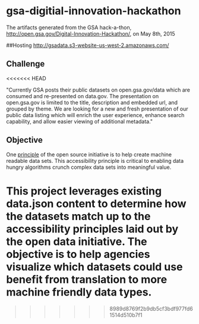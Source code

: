 # gsa-digitial-innovation-hackathon
The artifacts generated from the GSA hack-a-thon, http://open.gsa.gov/Digital-Innovation-Hackathon/,  on May 8th, 2015

##Hosting
http://gsadata.s3-website-us-west-2.amazonaws.com/
## Challenge
<<<<<<< HEAD

"Currently GSA posts their public datasets on open.gsa.gov/data which are 
consumed and re-presented on data.gov. The presentation on open.gsa.gov is 
limited to the title, description and embedded url, and grouped by theme. 
We are looking for a new and fresh presentation of our public data listing 
which will enrich the user experience, enhance search capability, and allow 
easier viewing of additional metadata."

## Objective

One [principle](https://project-open-data.cio.gov/principles/) of the open 
source initiative is to help create machine readable data sets. This 
accessibility principle is critical to enabling data hungry algorithms crunch 
complex data sets into meaningful value.

This project leverages existing data.json content to determine how the datasets 
match up to the accessibility principles laid out by the open data initiative. 
The objective is to help agencies visualize which datasets could use benefit 
from translation to more machine friendly data types. 
=======
>>>>>>> 8989d8769f2b9db5cf3bdf977fd61514d510b7f1
